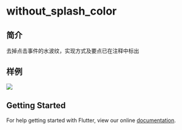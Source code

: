# without_splash_color
## 简介
去掉点击事件的水波纹，实现方式及要点已在注释中标出
## 样例
![](/workspace/flutter/Flutter-Notebook/image/without_splash.png)

## Getting Started

For help getting started with Flutter, view our online
[documentation](https://flutter.io/).
